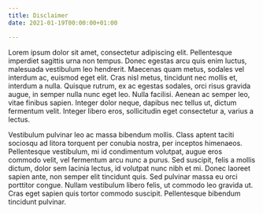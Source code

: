 ```yaml
---
title: Disclaimer
date: 2021-01-19T00:00:00+01:00

---
```

Lorem ipsum dolor sit amet, consectetur adipiscing elit. Pellentesque imperdiet sagittis urna non tempus. Donec egestas arcu quis enim luctus, malesuada vestibulum leo hendrerit. Maecenas quam metus, sodales vel interdum ac, euismod eget elit. Cras nisl metus, tincidunt nec mollis et, interdum a nulla. Quisque rutrum, ex ac egestas sodales, orci risus gravida augue, in semper nulla nunc eget leo. Nulla facilisi. Aenean ac semper leo, vitae finibus sapien. Integer dolor neque, dapibus nec tellus ut, dictum fermentum velit. Integer libero eros, sollicitudin eget consectetur a, varius a lectus.

Vestibulum pulvinar leo ac massa bibendum mollis. Class aptent taciti sociosqu ad litora torquent per conubia nostra, per inceptos himenaeos. Pellentesque vestibulum, mi id condimentum volutpat, augue eros commodo velit, vel fermentum arcu nunc a purus. Sed suscipit, felis a mollis dictum, dolor sem lacinia lectus, id volutpat nunc nibh et mi. Donec laoreet sapien ante, non semper elit tincidunt quis. Sed pulvinar massa eu orci porttitor congue. Nullam vestibulum libero felis, ut commodo leo gravida ut. Cras eget sapien quis tortor commodo suscipit. Pellentesque bibendum tincidunt pulvinar.